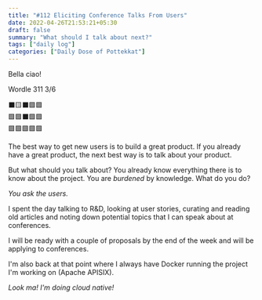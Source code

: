 ```yaml
---
title: "#112 Eliciting Conference Talks From Users"
date: 2022-04-26T21:53:21+05:30
draft: false
summary: "What should I talk about next?"
tags: ["daily log"]
categories: ["Daily Dose of Pottekkat"]
---
```


Bella ciao!

Wordle 311 3/6

⬛🟨⬛🟩🟩\
🟩🟩⬛🟩🟩\
🟩🟩🟩🟩🟩

The best way to get new users is to build a great product. If you already have a great product, the next best way is to talk about your product.

But what should you talk about? You already know everything there is to know about the project. You are _burdened_ by knowledge. What do you do?

_You ask the users._

I spent the day talking to R&D, looking at user stories, curating and reading old articles and noting down potential topics that I can speak about at conferences.

I will be ready with a couple of proposals by the end of the week and will be applying to conferences.

I'm also back at that point where I always have Docker running the project I'm working on (Apache APISIX).

_Look ma! I'm doing cloud native!_
